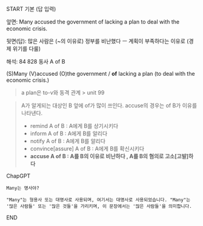 START
기본 (답 입력)

앞면:
Many accused the government of lacking a plan to deal with the economic crisis.


뒷면(답):
많은 사람은 (~의 이유로) 정부를 비난했다 ㅡ 계획이 부족하다는 이유로 (경제 위기를 다룰)


해석:
84 828 동사 A of B

(S)Many (V)accused (O)the government / **of** lacking a plan (to deal with the economic crisis.)

> a plan은 to-v와 동격 관계 > unit 99

> A가 알게되는 대상인 B 앞에 of가 많이 쓰인다. accuse의 경우는 of B가 이유를 나타낸다.
> - remind A of B : A에게 B를 상기시키다
> - inform A of B : A에게 B를 알리다
> - notify A of B : A에게 B를 알리다
> - convince[assure] A of B : A에게 B를 확신시키다
> - **accuse A of B : A를 B의 이유로 비난하다 , A를 B의 혐의로 고소[고발]하다**

ChapGPT
```
Many는 명사야?

"Many"는 형용사 또는 대명사로 사용되며, 여기서는 대명사로 사용되었습니다. "Many"는 '많은 사람들' 또는 '많은 것들'을 가리키며, 이 문장에서는 '많은 사람들'을 의미합니다.
```
<!--ID: 1696725421264-->
END